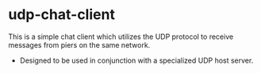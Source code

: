# udp-chat-client
This is a simple chat client which utilizes the UDP protocol to receive messages from piers on the same network.  
- Designed to be used in conjunction with a specialized UDP host server.  
